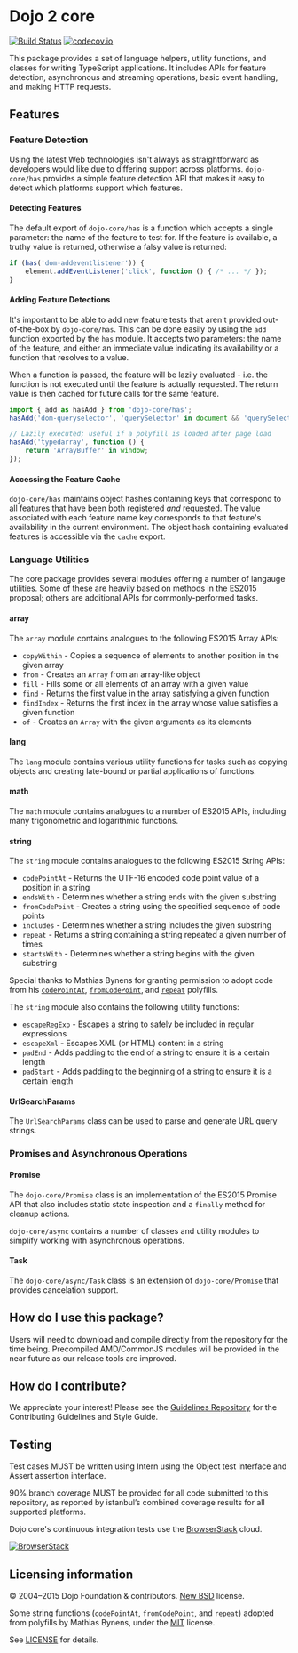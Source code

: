 # Dojo 2 core

[![Build Status](https://travis-ci.org/dojo/core.svg?branch=master)](https://travis-ci.org/dojo/core)
[![codecov.io](http://codecov.io/github/dojo/core/coverage.svg?branch=master)](http://codecov.io/github/dojo/core?branch=master)

This package provides a set of language helpers, utility functions, and classes for writing TypeScript applications.
It includes APIs for feature detection, asynchronous and streaming operations, basic event handling,
and making HTTP requests.

## Features

### Feature Detection

Using the latest Web technologies isn't always as straightforward as developers would like due to differing support
across platforms. `dojo-core/has` provides a simple feature detection API that makes it easy to detect which platforms
support which features.

#### Detecting Features

The default export of `dojo-core/has` is a function which accepts a single parameter: the name of the feature to test for.
If the feature is available, a truthy value is returned, otherwise a falsy value is returned:

```ts
if (has('dom-addeventlistener')) {
    element.addEventListener('click', function () { /* ... */ });
}
```

#### Adding Feature Detections

It's important to be able to add new feature tests that aren't provided out-of-the-box by `dojo-core/has`.
This can be done easily by using the `add` function exported by the `has` module. It accepts two parameters:
the name of the feature, and either an immediate value indicating its availability or a function that resolves to a
value.

When a function is passed, the feature will be lazily evaluated - i.e. the function is not executed until the feature is
actually requested. The return value is then cached for future calls for the same feature.

```ts
import { add as hasAdd } from 'dojo-core/has';
hasAdd('dom-queryselector', 'querySelector' in document && 'querySelectorAll' in document);

// Lazily executed; useful if a polyfill is loaded after page load
hasAdd('typedarray', function () {
    return 'ArrayBuffer' in window;
});
```

#### Accessing the Feature Cache

`dojo-core/has` maintains object hashes containing keys that correspond to all features that have been both
registered _and_ requested. The value associated with each feature name key corresponds to that feature's availability
in the current environment. The object hash containing evaluated features is accessible via the `cache` export.

### Language Utilities

The core package provides several modules offering a number of langauge utilities.  Some of these are heavily based
on methods in the ES2015 proposal; others are additional APIs for commonly-performed tasks.

#### array

The `array` module contains analogues to the following ES2015 Array APIs:

* `copyWithin` - Copies a sequence of elements to another position in the given array
* `from` - Creates an `Array` from an array-like object
* `fill` - Fills some or all elements of an array with a given value
* `find` - Returns the first value in the array satisfying a given function
* `findIndex` - Returns the first index in the array whose value satisfies a given function
* `of` - Creates an `Array` with the given arguments as its elements

#### lang

The `lang` module contains various utility functions for tasks such as copying objects and creating late-bound
or partial applications of functions.

#### math

The `math` module contains analogues to a number of ES2015 APIs, including many trigonometric and logarithmic
functions.

#### string

The `string` module contains analogues to the following ES2015 String APIs:

* `codePointAt` - Returns the UTF-16 encoded code point value of a position in a string
* `endsWith` - Determines whether a string ends with the given substring
* `fromCodePoint` - Creates a string using the specified sequence of code points
* `includes` - Determines whether a string includes the given substring
* `repeat` - Returns a string containing a string repeated a given number of times
* `startsWith` - Determines whether a string begins with the given substring

Special thanks to Mathias Bynens for granting permission to adopt code from his
[`codePointAt`](https://github.com/mathiasbynens/String.prototype.codePointAt),
[`fromCodePoint`](https://github.com/mathiasbynens/String.fromCodePoint), and
[`repeat`](https://github.com/mathiasbynens/String.prototype.repeat) polyfills.

The `string` module also contains the following utility functions:

* `escapeRegExp` - Escapes a string to safely be included in regular expressions
* `escapeXml` - Escapes XML (or HTML) content in a string
* `padEnd` - Adds padding to the end of a string to ensure it is a certain length
* `padStart` - Adds padding to the beginning of a string to ensure it is a certain length

#### UrlSearchParams

The `UrlSearchParams` class can be used to parse and generate URL query strings.

### Promises and Asynchronous Operations

#### Promise

The `dojo-core/Promise` class is an implementation of the ES2015 Promise API that also includes static state inspection
and a `finally` method for cleanup actions.

`dojo-core/async` contains a number of classes and utility modules to simplify working with asynchronous operations.

#### Task

The `dojo-core/async/Task` class is an extension of `dojo-core/Promise` that provides cancelation support.

## How do I use this package?

Users will need to download and compile directly from the repository for the time being. Precompiled AMD/CommonJS modules will be provided in the near future as our release tools are improved.

## How do I contribute?

We appreciate your interest!  Please see the [Guidelines Repository](https://github.com/dojo/guidelines#readme) for the
Contributing Guidelines and Style Guide.

## Testing

Test cases MUST be written using Intern using the Object test interface and Assert assertion interface.

90% branch coverage MUST be provided for all code submitted to this repository, as reported by istanbul’s combined coverage results for all supported platforms.

Dojo core's continuous integration tests use the [BrowserStack](http://www.browserstack.com) cloud.

[![BrowserStack](resources/BrowserStackLogo.png)](http://www.browserstack.com)

## Licensing information

© 2004–2015 Dojo Foundation & contributors. [New BSD](http://opensource.org/licenses/BSD-3-Clause) license.

Some string functions (`codePointAt`, `fromCodePoint`, and `repeat`) adopted from polyfills by Mathias Bynens,
under the [MIT](http://opensource.org/licenses/MIT) license.

See [LICENSE](LICENSE) for details.
